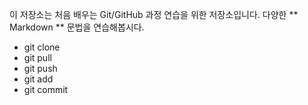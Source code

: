 이 저장소는 처음 배우는 Git/GitHub 과정 연습을 위한 저장소입니다.
다양한 ** Markdown ** 문법을 연습해봅시다.
- git clone
- git pull
- git push
- git add
- git commit 
